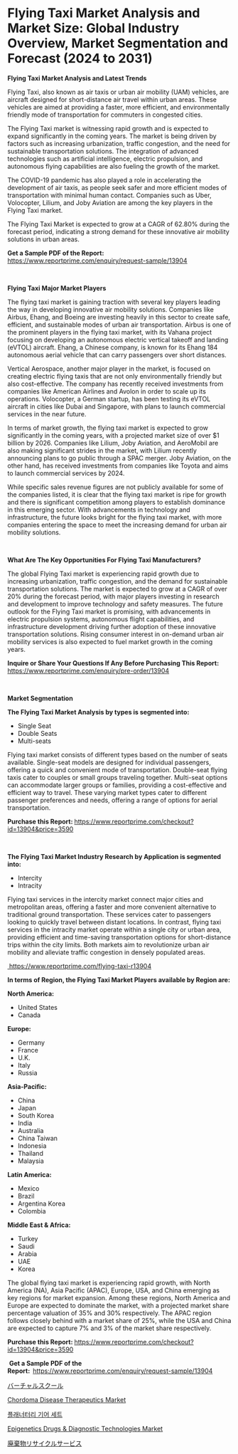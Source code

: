 <p><h1>Flying Taxi Market Analysis and Market Size: Global Industry Overview, Market Segmentation and Forecast (2024 to 2031)</h1></p><p><strong>Flying Taxi Market Analysis and Latest Trends</strong></p>
<p><p>Flying Taxi, also known as air taxis or urban air mobility (UAM) vehicles, are aircraft designed for short-distance air travel within urban areas. These vehicles are aimed at providing a faster, more efficient, and environmentally friendly mode of transportation for commuters in congested cities.</p><p>The Flying Taxi market is witnessing rapid growth and is expected to expand significantly in the coming years. The market is being driven by factors such as increasing urbanization, traffic congestion, and the need for sustainable transportation solutions. The integration of advanced technologies such as artificial intelligence, electric propulsion, and autonomous flying capabilities are also fueling the growth of the market.</p><p>The COVID-19 pandemic has also played a role in accelerating the development of air taxis, as people seek safer and more efficient modes of transportation with minimal human contact. Companies such as Uber, Volocopter, Lilium, and Joby Aviation are among the key players in the Flying Taxi market.</p><p>The Flying Taxi Market is expected to grow at a CAGR of 62.80% during the forecast period, indicating a strong demand for these innovative air mobility solutions in urban areas.</p></p>
<p><strong>Get a Sample PDF of the Report:&nbsp;</strong> <a href="https://www.reportprime.com/enquiry/request-sample/13904">https://www.reportprime.com/enquiry/request-sample/13904</a></p>
<p>&nbsp;</p>
<p><strong>Flying Taxi Major Market Players</strong></p>
<p><p>The flying taxi market is gaining traction with several key players leading the way in developing innovative air mobility solutions. Companies like Airbus, Ehang, and Boeing are investing heavily in this sector to create safe, efficient, and sustainable modes of urban air transportation. Airbus is one of the prominent players in the flying taxi market, with its Vahana project focusing on developing an autonomous electric vertical takeoff and landing (eVTOL) aircraft. Ehang, a Chinese company, is known for its Ehang 184 autonomous aerial vehicle that can carry passengers over short distances.</p><p>Vertical Aerospace, another major player in the market, is focused on creating electric flying taxis that are not only environmentally friendly but also cost-effective. The company has recently received investments from companies like American Airlines and Avolon in order to scale up its operations. Volocopter, a German startup, has been testing its eVTOL aircraft in cities like Dubai and Singapore, with plans to launch commercial services in the near future.</p><p>In terms of market growth, the flying taxi market is expected to grow significantly in the coming years, with a projected market size of over $1 billion by 2026. Companies like Lilium, Joby Aviation, and AeroMobil are also making significant strides in the market, with Lilium recently announcing plans to go public through a SPAC merger. Joby Aviation, on the other hand, has received investments from companies like Toyota and aims to launch commercial services by 2024.</p><p>While specific sales revenue figures are not publicly available for some of the companies listed, it is clear that the flying taxi market is ripe for growth and there is significant competition among players to establish dominance in this emerging sector. With advancements in technology and infrastructure, the future looks bright for the flying taxi market, with more companies entering the space to meet the increasing demand for urban air mobility solutions.</p></p>
<p>&nbsp;</p>
<p><strong>What Are The Key Opportunities For Flying Taxi Manufacturers?</strong></p>
<p><p>The global Flying Taxi market is experiencing rapid growth due to increasing urbanization, traffic congestion, and the demand for sustainable transportation solutions. The market is expected to grow at a CAGR of over 20% during the forecast period, with major players investing in research and development to improve technology and safety measures. The future outlook for the Flying Taxi market is promising, with advancements in electric propulsion systems, autonomous flight capabilities, and infrastructure development driving further adoption of these innovative transportation solutions. Rising consumer interest in on-demand urban air mobility services is also expected to fuel market growth in the coming years.</p></p>
<p><strong>Inquire or Share Your Questions If Any Before Purchasing This Report:</strong> <a href="https://www.reportprime.com/enquiry/pre-order/13904">https://www.reportprime.com/enquiry/pre-order/13904</a></p>
<p>&nbsp;</p>
<p><strong>Market Segmentation</strong></p>
<p><strong>The Flying Taxi Market Analysis by types is segmented into:</strong></p>
<p><ul><li>Single Seat</li><li>Double Seats</li><li>Multi-seats</li></ul></p>
<p><p>Flying taxi market consists of different types based on the number of seats available. Single-seat models are designed for individual passengers, offering a quick and convenient mode of transportation. Double-seat flying taxis cater to couples or small groups traveling together. Multi-seat options can accommodate larger groups or families, providing a cost-effective and efficient way to travel. These varying market types cater to different passenger preferences and needs, offering a range of options for aerial transportation.</p></p>
<p><strong>Purchase this Report:&nbsp;</strong><a href="https://www.reportprime.com/checkout?id=13904&price=3590">https://www.reportprime.com/checkout?id=13904&price=3590</a></p>
<p>&nbsp;</p>
<p><strong>The Flying Taxi Market Industry Research by Application is segmented into:</strong></p>
<p><ul><li>Intercity</li><li>Intracity</li></ul></p>
<p><p>Flying taxi services in the intercity market connect major cities and metropolitan areas, offering a faster and more convenient alternative to traditional ground transportation. These services cater to passengers looking to quickly travel between distant locations. In contrast, flying taxi services in the intracity market operate within a single city or urban area, providing efficient and time-saving transportation options for short-distance trips within the city limits. Both markets aim to revolutionize urban air mobility and alleviate traffic congestion in densely populated areas.</p></p>
<p><a href="https://www.reportprime.com/flying-taxi-r13904">&nbsp;https://www.reportprime.com/flying-taxi-r13904</a></p>
<p><strong>In terms of Region, the Flying Taxi Market Players available by Region are:</strong></p>
<p>
    <p> <strong> North America: </strong>
        <ul>
            <li>United States</li>
            <li>Canada</li>
        </ul>
        </p> 
    <p> <strong> Europe: </strong>
        <ul>
            <li>Germany</li>
            <li>France</li>
            <li>U.K.</li>
            <li>Italy</li>
            <li>Russia</li>
        </ul>
        </p> 
    <p> <strong> Asia-Pacific: </strong>
        <ul>
            <li>China</li>
            <li>Japan</li>
            <li>South Korea</li>
            <li>India</li>
            <li>Australia</li>
            <li>China Taiwan</li>
            <li>Indonesia</li>
            <li>Thailand</li>
            <li>Malaysia</li>
        </ul>
        </p> 
    <p> <strong> Latin America: </strong>
        <ul>
            <li>Mexico</li>
            <li>Brazil</li>
            <li>Argentina Korea</li>
            <li>Colombia</li>
        </ul>
        </p> 
    <p> <strong> Middle East & Africa: </strong>
        <ul>
            <li>Turkey</li>
            <li>Saudi</li>
            <li>Arabia</li>
            <li>UAE</li>
            <li>Korea</li>
        </ul>
    </p>
    </p>
<p><p>The global flying taxi market is experiencing rapid growth, with North America (NA), Asia Pacific (APAC), Europe, USA, and China emerging as key regions for market expansion. Among these regions, North America and Europe are expected to dominate the market, with a projected market share percentage valuation of 35% and 30% respectively. The APAC region follows closely behind with a market share of 25%, while the USA and China are expected to capture 7% and 3% of the market share respectively.</p></p>
<p><strong>Purchase this Report: </strong><a href="https://www.reportprime.com/checkout?id=13904&price=3590">https://www.reportprime.com/checkout?id=13904&price=3590</a></p>
<p>&nbsp;<strong>Get a Sample PDF of the Report:&nbsp;&nbsp;</strong><a href="https://www.reportprime.com/enquiry/request-sample/13904">https://www.reportprime.com/enquiry/request-sample/13904</a></p>
<p><strong></strong></p>
<p><p><a href="https://github.com/qwpelcjko9242629/Market-Research-Report-List-1/blob/main/690701024879.md">バーチャルスクール</a></p><p><a href="https://github.com/Angelnienowdseej3e45z3p8c/Market-Research-Report-List-2/blob/main/chordoma-disease-therapeutics-market.md">Chordoma Disease Therapeutics Market</a></p><p><a href="https://medium.com/@kennayundt/%ED%96%89%EC%84%B1-%EA%B8%B0%EC%96%B4-%EC%84%B8%ED%8A%B8-%EC%8B%9C%EC%9E%A5-%EC%9C%A0%ED%98%95-%EC%9D%91%EC%9A%A9-%EB%B0%8F-%EC%A7%80%EB%A6%AC%EC%97%90-%EA%B4%80%ED%95%9C-%ED%8F%AC%EA%B4%84%EC%A0%81%EC%9D%B8-%ED%8F%89%EA%B0%80-7a1dba00d601">플래너터리 기어 세트</a></p><p><a href="https://github.com/brentleyjimmiealvaradoz4l1rea/Market-Research-Report-List-2/blob/main/epigenetics-drugs-diagnostic-technologies-market.md">Epigenetics Drugs & Diagnostic Technologies Market</a></p><p><a href="https://github.com/gfggqjbfys368009/Market-Research-Report-List-1/blob/main/544944324880.md">廃棄物リサイクルサービス</a></p></p>
